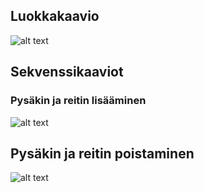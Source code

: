 ## Luokkakaavio

![alt text](https://github.com/Faktatykki/ot-harjoitustyo/blob/master/projekti/HSLGatherer/dokumentaatio/kuvat/luokkakaavio.png)

## Sekvenssikaaviot  

### Pysäkin ja reitin lisääminen

![alt text](https://github.com/Faktatykki/ot-harjoitustyo/blob/master/projekti/HSLGatherer/dokumentaatio/kuvat/sekvenssi.png) 

## Pysäkin ja reitin poistaminen

![alt text](https://github.com/Faktatykki/ot-harjoitustyo/blob/master/projekti/HSLGatherer/dokumentaatio/kuvat/sekvenssiDelete.png) 
